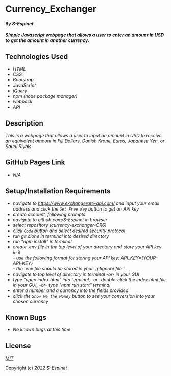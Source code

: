 # Currency\_Exchanger

#### By _**S-Espinet**_

#### _Simple Javascript webpage that allows a user to enter an amount in USD to get the amount in another currency._ 

## Technologies Used

* _HTML_
* _CSS_
* _Bootstrap_
* _JavaScript_
* _jQuery_
* _npm (node package manager)_
* _webpack_
* _API_


## Description

_This is a webpage that allows a user to input an amount in USD to receive an equivalent amount in Fiji Dollars, Danish Krone, Euros, Japanese Yen, or Saudi Riyals._

## GitHub Pages Link

* _N/A_

## Setup/Installation Requirements

* _navigate to https://www.exchangerate-api.com/ and input your email address and click the `Get Free Key` button to get an API key_
* _create account, following prompts_
* _navigate to github.com/S-Espinet in browser_
* _select repository (currency-exchanger-CR6)_
* _click `Code` button and select desired security protocol_
* _run git clone in terminal into desired directory_
* _run "npm install" in terminal_
* _create .env file in the top level of your directory and store your API key in it_  
_- use the following format for storing your API key: API\_KEY={YOUR-API-KEY}_  
_- the .env file should be stored in your .gitignore file``_
* _navigate to top level of directory in terminal -or- in your GUI_
* _type "open index.html" into terminal, -or- double-click the index.html file in your GUI, -or- type "npm run start" terminal_
* _enter a number and a currency into the fields provided_
* _click the `Show Me the Money` button to see your conversion into your chosen currency_

## Known Bugs

* _No known bugs at this time_

## License

_[MIT](https://en.wikipedia.org/wiki/MIT_License)_

Copyright (c) _2022_ _S-Espinet_